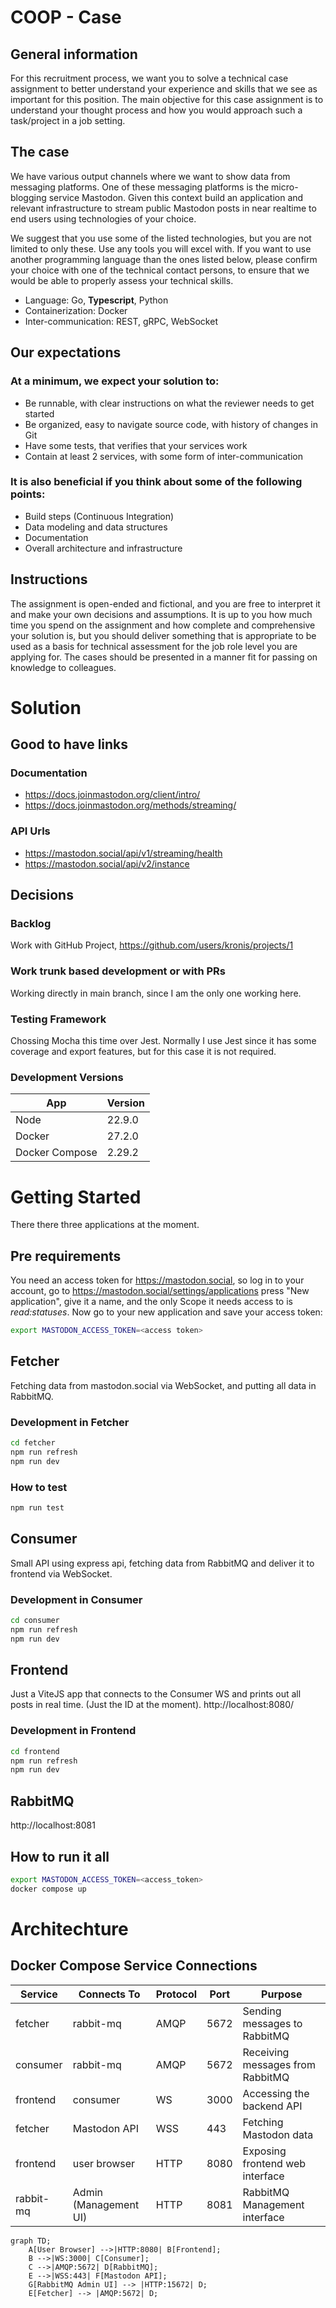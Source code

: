 # COOP - Case

## General information

For this recruitment process, we want you to solve a technical case assignment to better understand your
experience and skills that we see as important for this position. The main objective for this case assignment is to
understand your thought process and how you would approach such a task/project in a job setting.

## The case

We have various output channels where we want to show data from messaging platforms. One of these
messaging platforms is the micro-blogging service Mastodon.
Given this context build an application and relevant infrastructure to stream public Mastodon posts in near realtime to end users using technologies of your choice.

We suggest that you use some of the listed technologies, but you are not limited to only these. Use any tools you
will excel with. If you want to use another programming language than the ones listed below, please confirm
your choice with one of the technical contact persons, to ensure that we would be able to properly assess your
technical skills.

- Language: Go, **Typescript**, Python
- Containerization: Docker
- Inter-communication: REST, gRPC, WebSocket

## Our expectations

### At a minimum, we expect your solution to:

- Be runnable, with clear instructions on what the reviewer needs to get started
- Be organized, easy to navigate source code, with history of changes in Git
- Have some tests, that verifies that your services work
- Contain at least 2 services, with some form of inter-communication

### It is also beneficial if you think about some of the following points:

- Build steps (Continuous Integration)
- Data modeling and data structures
- Documentation
- Overall architecture and infrastructure

## Instructions

The assignment is open-ended and fictional, and you are free to interpret it and make your own decisions and
assumptions. It is up to you how much time you spend on the assignment and how complete and comprehensive
your solution is, but you should deliver something that is appropriate to be used as a basis for technical
assessment for the job role level you are applying for. The cases should be presented in a manner fit for passing
on knowledge to colleagues.

# Solution

## Good to have links

### Documentation

- https://docs.joinmastodon.org/client/intro/
- https://docs.joinmastodon.org/methods/streaming/

### API Urls

- https://mastodon.social/api/v1/streaming/health
- https://mastodon.social/api/v2/instance

## Decisions

### Backlog

Work with GitHub Project, https://github.com/users/kronis/projects/1

### Work trunk based development or with PRs

Working directly in main branch, since I am the only one working here.

### Testing Framework

Chossing Mocha this time over Jest. Normally I use Jest since it has some coverage and export features, but for this case it is not required.

### Development Versions

| App  | Version |
| ---- | ------- |
| Node | 22.9.0  |
| Docker | 27.2.0 |
| Docker Compose | 2.29.2 |

# Getting Started
There there three applications at the moment. 

## Pre requirements 
You need an access token for https://mastodon.social, so log in to your account, go to https://mastodon.social/settings/applications press "New application", give it a name, and the only Scope it needs access to is _read:statuses_. Now go to your new application and save your access token:
```bash
export MASTODON_ACCESS_TOKEN=<access token>
```

## Fetcher
Fetching data from mastodon.social via WebSocket, and putting all data in RabbitMQ. 

### Development in Fetcher
```bash 
cd fetcher
npm run refresh
npm run dev
```

### How to test
```bash
npm run test
```

## Consumer
Small API using express api, fetching data from RabbitMQ and deliver it to frontend via WebSocket.

### Development in Consumer
```bash 
cd consumer
npm run refresh
npm run dev
```

## Frontend
Just a ViteJS app that connects to the Consumer WS and prints out all posts in real time. (Just the ID at the moment).
http://localhost:8080/

### Development in Frontend
```bash 
cd frontend
npm run refresh
npm run dev
```

## RabbitMQ 
http://localhost:8081


## How to run it all 
```bash
export MASTODON_ACCESS_TOKEN=<access_token>
docker compose up
```

# Architechture
## Docker Compose Service Connections

| Service   | Connects To            | Protocol | Port  | Purpose                          |
|-----------|------------------------|----------|-------|----------------------------------|
| fetcher   | rabbit-mq              | AMQP     | 5672  | Sending messages to RabbitMQ     |
| consumer  | rabbit-mq              | AMQP     | 5672  | Receiving messages from RabbitMQ |
| frontend  | consumer               | WS       | 3000  | Accessing the backend API        |
| fetcher   | Mastodon API           | WSS      | 443   | Fetching Mastodon data           |
| frontend  | user browser           | HTTP     | 8080  | Exposing frontend web interface  |
| rabbit-mq | Admin (Management UI)  | HTTP     | 8081  | RabbitMQ Management interface    |

```mermaid
graph TD;
    A[User Browser] -->|HTTP:8080| B[Frontend];
    B -->|WS:3000| C[Consumer];
    C -->|AMQP:5672| D[RabbitMQ];
    E -->|WSS:443| F[Mastodon API];
    G[RabbitMQ Admin UI] --> |HTTP:15672| D;
    E[Fetcher] --> |AMQP:5672| D;

